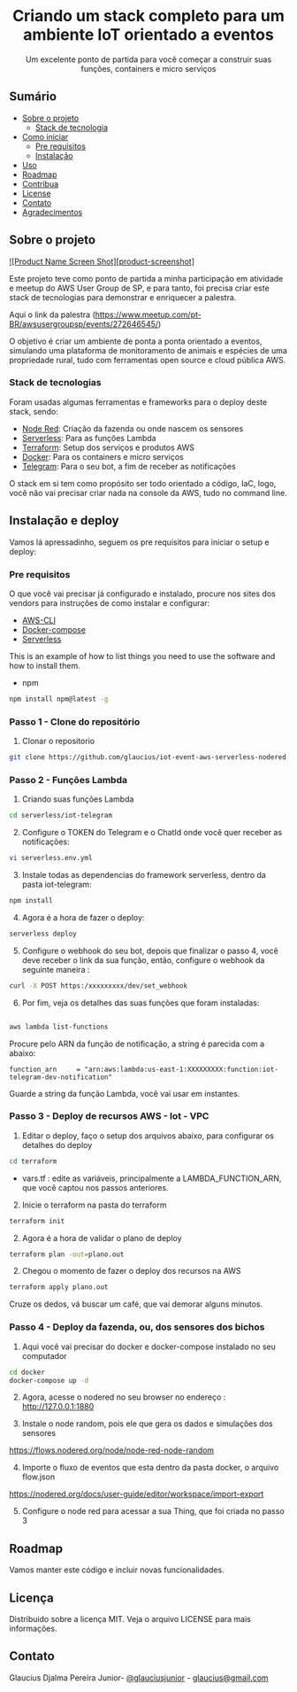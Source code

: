 

<!-- PROJECT LOGO -->
<br />
<p align="center">

  <h1 align="center">Criando um stack completo para um ambiente IoT orientado a eventos</h1>

  <p align="center">
    Um excelente ponto de partida para você começar a construir suas funções, containers e micro serviços
    <br />
  </p>
</p>



<!-- TABLE OF CONTENTS -->
## Sumário

* [Sobre o projeto](#about-the-project)
  * [Stack de tecnologia](#built-with)
* [Como iniciar](#getting-started)
  * [Pre requisitos](#prerequisites)
  * [Instalação](#installation)
* [Uso](#usage)
* [Roadmap](#roadmap)
* [Contribua](#contributing)
* [License](#license)
* [Contato](#contact)
* [Agradecimentos](#acknowledgements)



<!-- ABOUT THE PROJECT -->
## Sobre o projeto

[![Product Name Screen Shot][product-screenshot]](https://example.com)

Este projeto teve como ponto de partida a minha participação em atividade e meetup do AWS User Group de SP, e para tanto, foi precisa criar este stack de tecnologias para demonstrar e enriquecer a palestra.

Aqui o link da palestra (https://www.meetup.com/pt-BR/awsusergroupsp/events/272646545/)

O objetivo é criar um ambiente de ponta a ponta orientado a eventos, simulando uma plataforma de monitoramento de animais e espécies de uma propriedade rural, tudo com ferramentas open source e cloud pública AWS.


### Stack de tecnologias
Foram usadas algumas ferramentas e frameworks para o deploy deste stack, sendo:

* [Node Red](https://nodered.org): Criação da fazenda ou onde nascem os sensores
* [Serverless](https://serverless.com): Para as funções Lambda
* [Terraform](https://terraform.io): Setup dos serviços e produtos AWS
* [Docker](https://docker.com): Para os containers e micro serviços
* [Telegram](https://core.telegram.org/bots): Para o seu bot, a fim de receber as notificações

O stack em si tem como propósito ser todo orientado a código, IaC, logo, você não vai precisar criar nada na console da AWS, tudo no command line. 

<!-- GETTING STARTED -->
## Instalação e deploy

Vamos lá apressadinho, seguem os pre requisitos para iniciar o setup e deploy:


### Pre requisitos

O que você vai precisar já configurado e instalado, procure nos sites dos vendors para instruções de como instalar e configurar:

* [AWS-CLI](https://aws.amazon.com/pt/cli/)
* [Docker-compose](https://docs.docker.com/compose/)
* [Serverless](https://www.serverless.com/framework/docs/getting-started/)


This is an example of how to list things you need to use the software and how to install them.
* npm
```sh
npm install npm@latest -g
```

### Passo 1 - Clone do repositório

1. Clonar o repositorio
```sh
git clone https://github.com/glaucius/iot-event-aws-serverless-nodered.git
```

### Passo 2 - Funções Lambda 

1. Criando suas funções Lambda
```sh
cd serverless/iot-telegram
```
2. Configure o TOKEN do Telegram e o ChatId onde você quer receber as notificações:
```sh
vi serverless.env.yml
```
3. Instale todas as dependencias do framework serverless, dentro da pasta iot-telegram:
```sh
npm install
```
4. Agora é a hora de fazer o deploy:
```sh
serverless deploy
```
5. Configure o webhook do seu bot, depois que finalizar o passo 4, você deve receber o link da sua função, então, configure o webhook da seguinte maneira :
```sh
curl -X POST https:/xxxxxxxxx/dev/set_webhook
```
6. Por fim, veja os detalhes das suas funções que foram instaladas:
```sh

aws lambda list-functions 
```
Procure pelo ARN da função de notificação, a string é parecida com a abaixo:

    function_arn     = "arn:aws:lambda:us-east-1:XXXXXXXXX:function:iot-telegram-dev-notification"

Guarde a string da função Lambda, você vai usar em instantes.



### Passo 3 - Deploy de recursos AWS - Iot - VPC  

1. Editar o deploy, faço o setup dos arquivos abaixo, para configurar os detalhes do deploy
```sh
cd terraform
```
  - vars.tf : edite as variáveis, principalmente a LAMBDA_FUNCTION_ARN, que você captou nos passos anteriores.
2. Inicie o terraform na pasta do terraform
```sh
terraform init
```
2. Agora é a hora de validar o plano de deploy
```sh
terraform plan -out=plano.out
```
2. Chegou o momento de fazer o deploy dos recursos na AWS
```sh
terraform apply plano.out
```
Cruze os dedos, vá buscar um café, que vai demorar alguns minutos.

### Passo 4 - Deploy da fazenda, ou, dos sensores dos bichos 

1. Aqui você vai precisar do docker e docker-compose instalado no seu computador
```sh
cd docker
docker-compose up -d

```
2. Agora, acesse o nodered no seu browser no endereço : http://127.0.0.1:1880

3. Instale o node random, pois ele que gera os dados e simulações dos sensores

  https://flows.nodered.org/node/node-red-node-random

4. Importe o fluxo de eventos que esta dentro da pasta docker, o arquivo flow.json

  https://nodered.org/docs/user-guide/editor/workspace/import-export

5. Configure o node red para acessar a sua Thing, que foi criada no passo 3




<!-- ROADMAP -->
## Roadmap

Vamos manter este código e incluir novas funcionalidades.



<!-- LICENSE -->
## Licença

Distribuido sobre a licença MIT. Veja o arquivo LICENSE para mais informações.


<!-- CONTACT -->
## Contato

Glaucius Djalma Pereira Junior- [@glauciusjunior](https://twitter.com/glaucius) - glaucius@gmail.com

